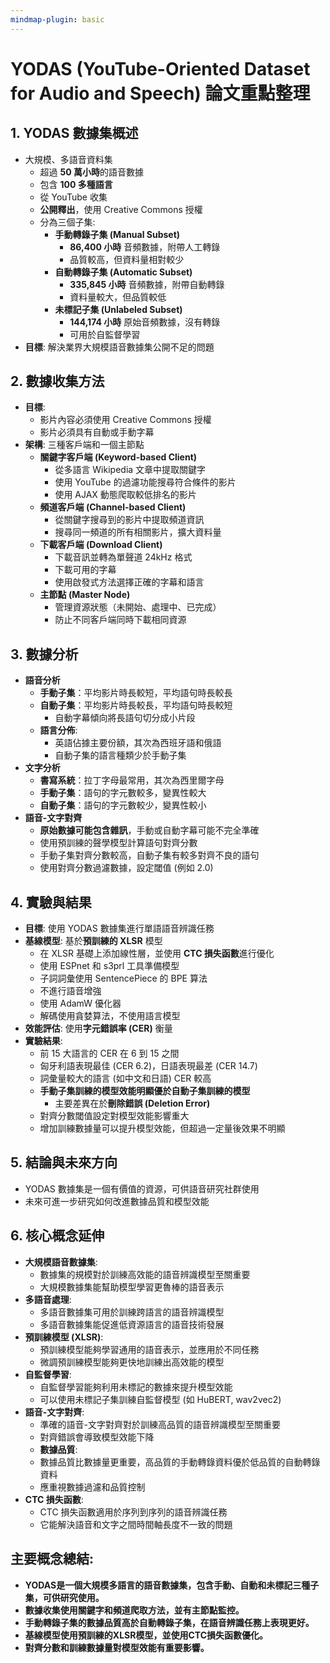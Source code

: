 ```yaml
---
mindmap-plugin: basic
---
```


# YODAS (YouTube-Oriented Dataset for Audio and Speech) 論文重點整理

## 1. YODAS 數據集概述
* 大規模、多語音資料集
	* 超過 **50 萬小時**的語音數據
	* 包含 **100 多種語言**
	* 從 YouTube 收集
	* **公開釋出**，使用 Creative Commons 授權
	* 分為三個子集:
		* **手動轉錄子集 (Manual Subset)**
			* **86,400 小時** 音頻數據，附帶人工轉錄
			* 品質較高，但資料量相對較少
		* **自動轉錄子集 (Automatic Subset)**
			* **335,845 小時** 音頻數據，附帶自動轉錄
			* 資料量較大，但品質較低
		* **未標記子集 (Unlabeled Subset)**
			* **144,174 小時** 原始音頻數據，沒有轉錄
			* 可用於自監督學習
* **目標**: 解決業界大規模語音數據集公開不足的問題

## 2. 數據收集方法
* **目標**:
	* 影片內容必須使用 Creative Commons 授權
	* 影片必須具有自動或手動字幕
* **架構**: 三種客戶端和一個主節點
	* **關鍵字客戶端 (Keyword-based Client)**
		* 從多語言 Wikipedia 文章中提取關鍵字
		* 使用 YouTube 的過濾功能搜尋符合條件的影片
		* 使用 AJAX 動態爬取較低排名的影片
	* **頻道客戶端 (Channel-based Client)**
		* 從關鍵字搜尋到的影片中提取頻道資訊
		* 搜尋同一頻道的所有相關影片，擴大資料量
	* **下載客戶端 (Download Client)**
		* 下載音訊並轉為單聲道 24kHz 格式
		* 下載可用的字幕
		* 使用啟發式方法選擇正確的字幕和語言
	* **主節點 (Master Node)**
		* 管理資源狀態（未開始、處理中、已完成）
		* 防止不同客戶端同時下載相同資源

## 3. 數據分析
* **語音分析**
	* **手動子集**：平均影片時長較短，平均語句時長較長
	* **自動子集**：平均影片時長較長，平均語句時長較短
		* 自動字幕傾向將長語句切分成小片段
	* **語言分佈**:
		* 英語佔據主要份額，其次為西班牙語和俄語
		* 自動子集的語言種類少於手動子集
* **文字分析**
	* **書寫系統**：拉丁字母最常用，其次為西里爾字母
	* **手動子集**：語句的字元數較多，變異性較大
	* **自動子集**：語句的字元數較少，變異性較小
* **語音-文字對齊**
	* **原始數據可能包含雜訊**，手動或自動字幕可能不完全準確
	* 使用預訓練的聲學模型計算語句對齊分數
	* 手動子集對齊分數較高，自動子集有較多對齊不良的語句
	* 使用對齊分數過濾數據，設定閾值 (例如 2.0)

## 4. 實驗與結果
* **目標**: 使用 YODAS 數據集進行單語語音辨識任務
* **基線模型**: 基於**預訓練的 XLSR** 模型
	* 在 XLSR 基礎上添加線性層，並使用 **CTC 損失函數**進行優化
	* 使用 ESPnet 和 s3prl 工具準備模型
	* 子詞詞彙使用 SentencePiece 的 BPE 算法
	* 不進行語音增強
	* 使用 AdamW 優化器
	* 解碼使用貪婪算法，不使用語言模型
* **效能評估**: 使用**字元錯誤率 (CER)** 衡量
* **實驗結果**:
	* 前 15 大語言的 CER 在 6 到 15 之間
	* 匈牙利語表現最佳 (CER 6.2)，日語表現最差 (CER 14.7)
	* 詞彙量較大的語言 (如中文和日語) CER 較高
	* **手動子集訓練的模型效能明顯優於自動子集訓練的模型**
		* 主要差異在於**刪除錯誤 (Deletion Error)**
	* 對齊分數閾值設定對模型效能影響重大
	* 增加訓練數據量可以提升模型效能，但超過一定量後效果不明顯

## 5. 結論與未來方向
* YODAS 數據集是一個有價值的資源，可供語音研究社群使用
* 未來可進一步研究如何改進數據品質和模型效能

## 6. 核心概念延伸
* **大規模語音數據集**:
	* 數據集的規模對於訓練高效能的語音辨識模型至關重要
	* 大規模數據集能幫助模型學習更魯棒的語音表示
* **多語音處理**:
	* 多語音數據集可用於訓練跨語言的語音辨識模型
	* 多語音數據集能促進低資源語言的語音技術發展
* **預訓練模型 (XLSR)**:
	* 預訓練模型能夠學習通用的語音表示，並應用於不同任務
	* 微調預訓練模型能夠更快地訓練出高效能的模型
* **自監督學習**:
	* 自監督學習能夠利用未標記的數據來提升模型效能
	* 可以使用未標記子集訓練自監督模型 (如 HuBERT, wav2vec2)
* **語音-文字對齊**:
	* 準確的語音-文字對齊對於訓練高品質的語音辨識模型至關重要
	* 對齊錯誤會導致模型效能下降
    * **數據品質**:
	* 數據品質比數據量更重要，高品質的手動轉錄資料優於低品質的自動轉錄資料
	* 應重視數據過濾和品質控制
* **CTC 損失函數**:
	* CTC 損失函數適用於序列到序列的語音辨識任務
	* 它能解決語音和文字之間時間軸長度不一致的問題

## **主要概念總結**:

- **YODAS是一個大規模多語言的語音數據集，包含手動、自動和未標記三種子集，可供研究使用。**
- **數據收集使用關鍵字和頻道爬取方法，並有主節點監控。**
- **手動轉錄子集的數據品質高於自動轉錄子集，在語音辨識任務上表現更好。**
- **基線模型使用預訓練的XLSR模型，並使用CTC損失函數優化。**
- **對齊分數和訓練數據量對模型效能有重要影響。**
